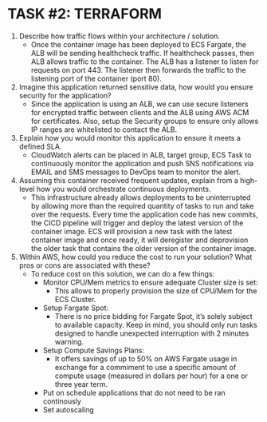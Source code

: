 # TASK #2: TERRAFORM
1. Describe how traffic flows within your architecture / solution.
   * Once the container image has been deployed to ECS Fargate, the ALB will be sending healthcheck traffic. If healthcheck passes, then ALB allows traffic to the container. The ALB has a listener to listen for requests on port 443. The listener then forwards the traffic to the listening port of the container (port 80). 
2. Imagine this application returned sensitive data, how would you ensure security for
the application?
   * Since the application is using an ALB, we can use secure listeners for encrypted traffic between clients and the ALB using AWS ACM for certificates. Also, setup the Security groups to ensure only allows IP ranges are whitelisted to contact the ALB. 
3. Explain how you would monitor this application to ensure it meets a defined SLA.
   * CloudWatch alerts can be placed in ALB, target group, ECS Task to continuously monitor the application and push SNS notifications via EMAIL and SMS messages to DevOps team to monitor the alert.
4. Assuming this container received frequent updates, explain from a high-level how you
would orchestrate continuous deployments.
   * This infrastructure already allows deployments to be uninterrupted by allowing more than the required quantity of tasks to run and take over the requests. Every time the application code has new commits, the CICD pipeline will trigger and deploy the latest version of the container image. ECS will provision a new task with the latest container image and once ready, it will deregister and deprovision the older task that contains the older version of the container image.
5. Within AWS, how could you reduce the cost to run your solution? What pros or cons
are associated with these?
   * To reduce cost on this solution, we can do a few things:
      * Monitor CPU/Mem metrics to ensure adequate Cluster size is set:
         * This allows to properly provision the size of CPU/Mem for the ECS Cluster.
      * Setup Fargate Spot:
        * There is no price bidding for Fargate Spot, it’s solely subject to available capacity. Keep in mind, you should only run tasks designed to handle unexpected interruption with 2 minutes warning.
      * Setup Compute Savings Plans:
        * It offers savings of up to 50% on AWS Fargate usage in exchange for a commiment to use a specific amount of compute usage (measured in dollars per hour) for a one or three year term.
      * Put on schedule applications that do not need to be ran continously
      * Set autoscaling
   